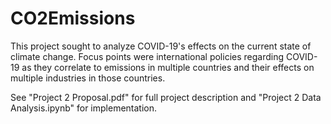 # CO2Emissions

This project sought to analyze COVID-19's effects on the current state of climate change. 
Focus points were international policies regarding COVID-19 as they correlate to emissions in multiple countries and their effects on multiple industries in those countries.

See "Project 2 Proposal.pdf" for full project description and "Project 2 Data Analysis.ipynb" for implementation.
